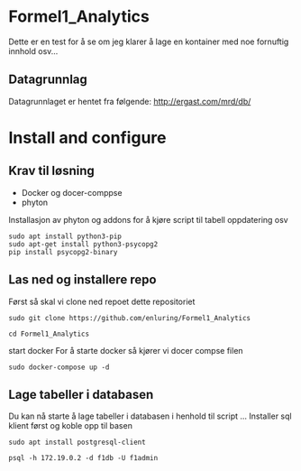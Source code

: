 # Formel1_Analytics
Dette er en test for å se om jeg klarer å lage en kontainer med noe fornuftig innhold osv...

## Datagrunnlag
Datagrunnlaget er hentet fra følgende: http://ergast.com/mrd/db/


# Install and configure
## Krav til løsning
* Docker og docer-comppse
* phyton 

Installasjon av phyton og addons for å kjøre script til tabell oppdatering osv
`````
sudo apt install python3-pip
sudo apt-get install python3-psycopg2
pip install psycopg2-binary

`````

## Las ned og installere repo
Først så skal vi clone ned repoet dette repositoriet 
````
sudo git clone https://github.com/enluring/Formel1_Analytics

cd Formel1_Analytics
`````

start docker
For å starte docker så kjører vi docer compse filen
`````
sudo docker-compose up -d
``````

## Lage tabeller i databasen
Du kan nå starte å lage tabeller i databasen i henhold til script ...
Installer sql  klient først og koble opp til basen
````
sudo apt install postgresql-client

psql -h 172.19.0.2 -d f1db -U f1admin
`````






